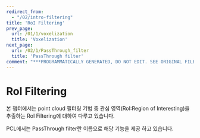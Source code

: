 ```yaml
---
redirect_from:
  - "/02/intro-filtering"
title: 'RoI Filtering'
prev_page:
  url: /01/1/voxelization
  title: 'Voxelization'
next_page:
  url: /02/1/PassThrough_filter
  title: 'PassThrough filter'
comment: "***PROGRAMMATICALLY GENERATED, DO NOT EDIT. SEE ORIGINAL FILES IN /content***"
---
```

RoI Filtering
======================

본 챕터에서는 point cloud 필터링 기법 중 관심 영역(RoI:Region of Interesting)을 추출하는 RoI Filtering에 대하여 다루고 있습니다.

PCL에서는 PassThrough filter란 이름으로 해당 기능을 제공 하고 있습니다. 

